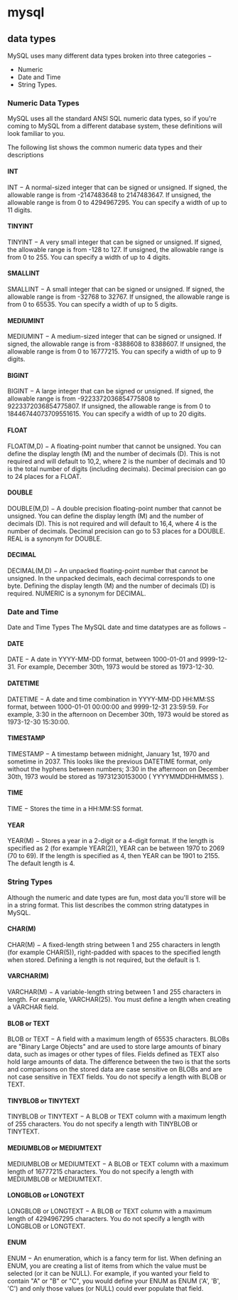# mysql

## data types

MySQL uses many different data types broken into three categories −

- Numeric
- Date and Time
- String Types.

### Numeric Data Types

MySQL uses all the standard ANSI SQL numeric data types,
so if you're coming to MySQL from a different database system, these definitions will look familiar to you.

The following list shows the common numeric data types and their descriptions

#### INT

INT − A normal-sized integer that can be signed or unsigned.
If signed, the allowable range is from -2147483648 to 2147483647.
If unsigned, the allowable range is from 0 to 4294967295. You can specify a width of up to 11 digits.

#### TINYINT

TINYINT − A very small integer that can be signed or unsigned.
If signed, the allowable range is from -128 to 127.
If unsigned, the allowable range is from 0 to 255. You can specify a width of up to 4 digits.

#### SMALLINT

SMALLINT − A small integer that can be signed or unsigned.
If signed, the allowable range is from -32768 to 32767.
If unsigned, the allowable range is from 0 to 65535. You can specify a width of up to 5 digits.

#### MEDIUMINT

MEDIUMINT − A medium-sized integer that can be signed or unsigned.
If signed, the allowable range is from -8388608 to 8388607.
If unsigned, the allowable range is from 0 to 16777215. You can specify a width of up to 9 digits.

#### BIGINT

BIGINT − A large integer that can be signed or unsigned.
If signed, the allowable range is from -9223372036854775808 to 9223372036854775807.
If unsigned, the allowable range is from 0 to 18446744073709551615. You can specify a width of up to 20 digits.

#### FLOAT

FLOAT(M,D) − A floating-point number that cannot be unsigned.
You can define the display length (M) and the number of decimals (D).
This is not required and will default to 10,2, where 2 is the number of decimals and 10 is the total number of digits (including decimals).
Decimal precision can go to 24 places for a FLOAT.

#### DOUBLE

DOUBLE(M,D) − A double precision floating-point number that cannot be unsigned.
You can define the display length (M) and the number of decimals (D).
This is not required and will default to 16,4, where 4 is the number of decimals.
Decimal precision can go to 53 places for a DOUBLE. REAL is a synonym for DOUBLE.

#### DECIMAL

DECIMAL(M,D) − An unpacked floating-point number that cannot be unsigned.
In the unpacked decimals, each decimal corresponds to one byte.
Defining the display length (M) and the number of decimals (D) is required.
NUMERIC is a synonym for DECIMAL.

### Date and Time

Date and Time Types
The MySQL date and time datatypes are as follows −

#### DATE

DATE − A date in YYYY-MM-DD format, between 1000-01-01 and 9999-12-31.
For example, December 30th, 1973 would be stored as 1973-12-30.

#### DATETIME

DATETIME − A date and time combination in YYYY-MM-DD HH:MM:SS format, between 1000-01-01 00:00:00 and 9999-12-31 23:59:59.
For example, 3:30 in the afternoon on December 30th, 1973 would be stored as 1973-12-30 15:30:00.

#### TIMESTAMP

TIMESTAMP − A timestamp between midnight, January 1st, 1970 and sometime in 2037.
This looks like the previous DATETIME format, only without the hyphens between numbers; 3:30 in the afternoon on December 30th, 1973 would be stored as 19731230153000 ( YYYYMMDDHHMMSS ).

#### TIME

TIME − Stores the time in a HH:MM:SS format.

#### YEAR

YEAR(M) − Stores a year in a 2-digit or a 4-digit format.
If the length is specified as 2 (for example YEAR(2)), YEAR can be between 1970 to 2069 (70 to 69).
If the length is specified as 4, then YEAR can be 1901 to 2155. The default length is 4.

### String Types

Although the numeric and date types are fun, most data you'll store will be in a string format.
This list describes the common string datatypes in MySQL.

#### CHAR(M)

CHAR(M) − A fixed-length string between 1 and 255 characters in length (for example CHAR(5)), right-padded with spaces to the specified length when stored.
Defining a length is not required, but the default is 1.

#### VARCHAR(M)

VARCHAR(M) − A variable-length string between 1 and 255 characters in length.
For example, VARCHAR(25). You must define a length when creating a VARCHAR field.

#### BLOB or TEXT

BLOB or TEXT − A field with a maximum length of 65535 characters.
BLOBs are "Binary Large Objects" and are used to store large amounts of binary data, such as images or other types of files.
Fields defined as TEXT also hold large amounts of data.
The difference between the two is that the sorts and comparisons on the stored data are case sensitive on BLOBs and are not case sensitive in TEXT fields.
You do not specify a length with BLOB or TEXT.

#### TINYBLOB or TINYTEXT

TINYBLOB or TINYTEXT − A BLOB or TEXT column with a maximum length of 255 characters.
You do not specify a length with TINYBLOB or TINYTEXT.

#### MEDIUMBLOB or MEDIUMTEXT

MEDIUMBLOB or MEDIUMTEXT − A BLOB or TEXT column with a maximum length of 16777215 characters.
You do not specify a length with MEDIUMBLOB or MEDIUMTEXT.

#### LONGBLOB or LONGTEXT

LONGBLOB or LONGTEXT − A BLOB or TEXT column with a maximum length of 4294967295 characters.
You do not specify a length with LONGBLOB or LONGTEXT.

#### ENUM

ENUM − An enumeration, which is a fancy term for list.
When defining an ENUM, you are creating a list of items from which the value must be selected (or it can be NULL).
For example, if you wanted your field to contain "A" or "B" or "C", you would define your ENUM as ENUM ('A', 'B', 'C') and only those values (or NULL) could ever populate that field.
